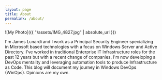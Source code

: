 ```yaml
---
layout: page
title: About
permalink: /about/
---
```


![My Photo]({{ "/assets/IMG_4827.jpg" | absolute_url }})

I'm James Lunardi and I work as a Principal Security Engineer specializing in Microsoft based technologies with a focus on Windows Server and Active Directory. 
I've worked in traditional Enterprise IT Infrastructure roles for the past 12 years but with a recent change of companies, I'm now developing a DevOps mentality and leveraging automation tools to produce Infrastructure as Code. This blog will document my journey in Windows DevOps (WinOps). Opinions are my own.
